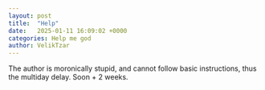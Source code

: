 ```yaml
---
layout: post
title:  "Help"
date:   2025-01-11 16:09:02 +0000
categories: Help me god
author: VelikTzar
---
```

The author is moronically stupid, and cannot follow basic instructions, thus the multiday delay. 
Soon + 2 weeks. 
